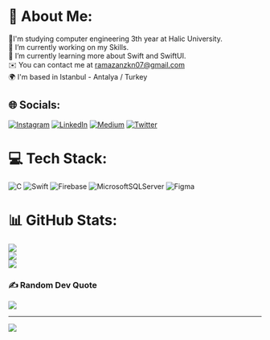 # 💫 About Me:
📝I'm studying computer engineering 3th year at Halic University.<br>🔭 I’m currently working on my Skills.<br>🌱 I’m currently learning more about Swift and SwiftUI.<br>✉️ You can contact me at ramazanzkn07@gmail.com<br>🌍 I'm based in Istanbul - Antalya / Turkey<br>


## 🌐 Socials:
[![Instagram](https://img.shields.io/badge/Instagram-%23E4405F.svg?logo=Instagram&logoColor=white)](https://instagram.com/ozkanramazan07) [![LinkedIn](https://img.shields.io/badge/LinkedIn-%230077B5.svg?logo=linkedin&logoColor=white)](https://linkedin.com/in/ramazan-ozkan) [![Medium](https://img.shields.io/badge/Medium-12100E?logo=medium&logoColor=white)](https://medium.com/@ramazanzkn07) [![Twitter](https://img.shields.io/badge/Twitter-%231DA1F2.svg?logo=Twitter&logoColor=white)](https://twitter.com/ramazanzkn07) 

# 💻 Tech Stack:
![C](https://img.shields.io/badge/c-%2300599C.svg?style=for-the-badge&logo=c&logoColor=white) ![Swift](https://img.shields.io/badge/swift-F54A2A?style=for-the-badge&logo=swift&logoColor=white) ![Firebase](https://img.shields.io/badge/firebase-%23039BE5.svg?style=for-the-badge&logo=firebase) ![MicrosoftSQLServer](https://img.shields.io/badge/Microsoft%20SQL%20Sever-CC2927?style=for-the-badge&logo=microsoft%20sql%20server&logoColor=white) 	![Figma](https://img.shields.io/badge/figma-%23F24E1E.svg?style=for-the-badge&logo=figma&logoColor=white)
# 📊 GitHub Stats:
![](https://github-readme-stats.vercel.app/api?username=ramazanozkn&theme=dark&hide_border=false&include_all_commits=false&count_private=false)<br/>
![](https://github-readme-streak-stats.herokuapp.com/?user=ramazanozkn&theme=dark&hide_border=false)<br/>
![](https://github-readme-stats.vercel.app/api/top-langs/?username=ramazanozkn&theme=dark&hide_border=false&include_all_commits=false&count_private=false&layout=compact)

### ✍️ Random Dev Quote
![](https://quotes-github-readme.vercel.app/api?type=horizontal&theme=radical)

---
[![](https://visitcount.itsvg.in/api?id=ramazanozkn&icon=7&color=3)](https://visitcount.itsvg.in)
